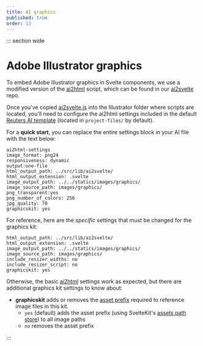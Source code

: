 ```yaml
---
title: AI graphics
published: true
order: 13
---
```


::: section wide

# Adobe Illustrator graphics

To embed Adobe Illustrator graphics in Svelte components, we use a modified version of the [ai2html](http://ai2html.org/) script, which can be found in our [ai2svelte](https://github.com/reuters-graphics/ai2svelte/) repo.

Once you've copied [ai2svelte.js](https://github.com/reuters-graphics/ai2svelte/blob/master/ai2svelte.js) into the Illustrator folder where scripts are located, you'll need to configure the ai2html settings included in the default [Reuters AI template](https://github.com/reuters-graphics/style-ai-templates) (located in `project-files/` by default).

For a **quick start**, you can replace the entire settings block in your AI file with the text below:

```
ai2html-settings
image_format: png24
responsiveness: dynamic
output:one-file
html_output_path: ../src/lib/ai2svelte/
html_output_extension: .svelte
image_output_path: ../../statics/images/graphics/
image_source_path: images/graphics/
png_transparent:yes
png_number_of_colors: 256
jpg_quality: 70
graphicskit: yes
```

For reference, here are the _specific_ settings that must be changed for the graphics kit:

```
html_output_path: ../src/lib/ai2svelte/
html_output_extension: .svelte
image_output_path: ../../statics/images/graphics/
image_source_path: images/graphics/
include_resizer_widths: no
include_resizer_script: no
graphicskit: yes
```

Otherwise, the basic [ai2html](http://ai2html.org/) settings work as expected, but there are additional graphics kit settings to know about:

- **graphicskit** adds or removes the [asset prefix](https://github.com/reuters-graphics/bluprint_graphics-kit/blob/master/docs/developers/media.md#how-to-use-media-files-in-your-code) required to reference image files in this kit.
  - `yes` (default) adds the asset prefix (using SvelteKit's [assets path store](https://kit.svelte.dev/docs#modules-$app-paths)) to all image paths
  - `no` removes the asset prefix

:::

